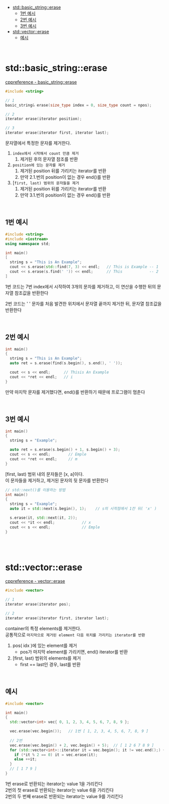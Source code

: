 - [std::basic\_string::erase](#stdbasic_stringerase)
  - [1번 예시](#1번-예시)
  - [2번 예시](#2번-예시)
  - [3번 예시](#3번-예시)
- [std::vector::erase](#stdvectorerase)
  - [예시](#예시)

<br>

# std::basic_string::erase
[cppreference - basic_string::erase](https://en.cppreference.com/w/cpp/string/basic_string/erase)
```cpp
#include <string>

// 1
basic_string& erase(size_type index = 0, size_type count = npos);

// 2
iterator erase(iterator position); 

// 3
iterator erase(iterator first, iterator last);
```
문자열에서 특정한 문자를 제거한다.<br>

1. `index에서 시작해서 count 만큼 제거`
   1. 제거된 후의 문자열 참조를 반환
2. `position에 있는 문자를 제거`
   1. 제거된 position 뒤를 가리키는 iterator를 반환
   2. 만약 2.1.번의 position이 없는 경우 end()를 반환
3. [`first, last) 범위의 문자들을 제거`
   1. 제거된 position 뒤를 가리키는 iterator를 반환
   2. 만약 3.1.번의 position이 없는 경우 end()를 반환


<br>

## 1번 예시
```cpp
#include <string>
#include <iostream>
using namespace std;

int main()
[
  string s = "This is An Example";
  cout << s.erase(std::find(7, 3) << endl;   // This is Example -- 1
  cout << s.erase(s.find(' ')) << endl;      // This            -- 2
]
```
1번 코드는 7번 index에서 시작하여 3개의 문자를 제거하고, 이 연산을 수행한 뒤의 문자열 참조값을 반환한다<br>

2번 코드는 ' ' 문자를 처음 발견한 위치에서 문자열 끝까지 제거한 뒤, 문자열 참조값을 반환한다<br>

<br>

## 2번 예시
```cpp
int main()
{
  string s = "This is An Example";
  auto ret = s.erase(find(s.begin(), s.end(), ' '));

  cout << s << endl;      // Thisis An Example
  cout << *ret << endl;   // i
}
```
만약 마지막 문자를 제거했다면, end()를 반환하기 때문에 프로그램이 멈춘다<br>

<br>

## 3번 예시
```cpp
int main()
{
  string s = "Example";

  auto ret = s.erase(s.begin() + 1, s.begin() + 3);
  cout << s << endl;        // Emple
  cout << *ret << endl;     // m
}
```
[first, last) 범위 내의 문자들은 [x, a]이다.<br>
이 문자들을 제거하고, 제거된 문자의 뒷 문자를 반환한다<br>
```cpp
// std::next()를 이용하는 방법
int main()
{
  string s = "Example";
  auto it = std::next(s.begin(), 1);    // s의 시작점에서 1칸 뒤( 'x' )

  s.erase(it, std::next(it, 2));
  cout << *it << endl;            // x
  cout << s << endl;              // Emple
}
```

<br>
<br>

# std::vector::erase
[cppreference - vector::erase](https://en.cppreference.com/w/cpp/container/vector/erase)<br>
```cpp
#include <vector>

// 1
iterator erase(iterator pos);

// 2
iterator erase(iterator first, iterator last);
```
container의 특정 elements를 제거한다.<br>
공통적으로 `마지막으로 제거된 element 다음 위치를 가리키는 iterator를 반환`

1. pos( idx )에 있는 element를 제거
   - pos가 마지막 element를 가리키면, end() iterator를 반환
2. [first, last) 범위의 elements를 제거
   - first == last인 경우, last를 반환

<br>

## 예시
```cpp
#include <vector>

int main()
{
  std::vector<int> vec{ 0, 1, 2, 3, 4, 5, 6, 7, 8, 9 };

  vec.erase(vec.begin());   // 1번 [ 1, 2, 3, 4, 5, 6, 7, 8, 9 ]
  
  // 2번
  vec.erase(vec.begin() + 2, vec.begin() + 5);  // [ 1 2 6 7 8 9 ]
  for (std::vector<int>::iterator it = vec.begin(); it != vec.end();) {
    if (*it % 2 == 0) it = vec.erase(it);
    else ++it;
  }
  // [ 1 7 9 ]
}
```
1번 erase로 반환되는 iterator는 value 1을 가리킨다<br>
2번의 첫 erase로 반환되는 iterator는 value 6을 가리킨다<br>
2번의 두 번째 erase로 반환되는 iterator는 value 9를 가리킨다<br>